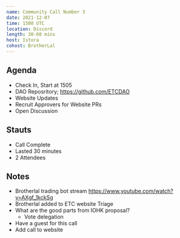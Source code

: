 ```yaml
---
name: Community Call Number 3
date: 2021-12-07
time: 1500 UTC
location: Discord
length: 30-60 mins
host: Istora
cohost: BrotherLal
---
```


## Agenda

- Check In, Start at 1505
- DAO Reposritory; https://github.com/ETCDAO
- Website Updates
- Recruit Approvers for Website PRs
- Open Discussion

## Stauts

- Call Complete
- Lasted 30 minutes
- 2 Attendees

## Notes

- Brotherlal trading bot stream https://www.youtube.com/watch?v=AXgf_1kckSg
- Brotherlal added to ETC website Triage
- What are the good parts from IOHK proposal?
  - Vote delegation
- Have a guest for this call
- Add call to website
